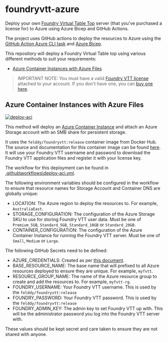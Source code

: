 # foundryvtt-azure

Deploy your own [Foundry Virtual Table Top](https://foundryvtt.com/) server (that you've purchased a license for) to Azure using Azure Bicep and GitHub Actions.

The project uses GitHub actions to deploy the resources to Azure using the [GitHub Action Azure CLI task](https://github.com/marketplace/actions/azure-cli-action) and [Azure Bicep](https://aka.ms/Bicep).

This repository will deploy a Foundry Virtual Table top using various different methods to suit your requirements:

- [Azure Container Instances with Azure Files](#azure-container-instances-with-azure-files)

> IMPORTANT NOTE: You must have a valid [Foundry VTT license](https://foundryvtt.com/) attached to your account. If you don't have one, you can [buy one here](https://foundryvtt.com/purchase/).

## Azure Container Instances with Azure Files

[![deploy-aci](https://github.com/DsrDemoOrg/foundryvtt-azure/actions/workflows/deploy-aci.yml/badge.svg)](https://github.com/DsrDemoOrg/foundryvtt-azure/actions/workflows/deploy-aci.yml)

This method will deploy an [Azure Container Instance](https://docs.microsoft.com/en-us/azure/container-instances/container-instances-overview) and attach an Azure Storage account with an SMB share for persistent storage.

It uses the `felddy/foundryvtt:release` container image from Docker Hub. The source and documentation for this container image can be found [here](https://github.com/felddy/foundryvtt-docker). It will use your Foundry VTT username and password to download the Foundry VTT application files and register it with your license key.

The workflow for this deployment can be found in [.github\workflows\deploy-aci.yml](.github\workflows\deploy-aci.yml).

The following environment variables should be configured in the workflow to ensure that resource names for Storage Account and Container DNS are globally unique:

- LOCATION: The Azure region to deploy the resources to. For example, `AustraliaEast`.
- STORAGE_CONFIGURATION: The configuration of the Azure Storage SKU to use for storing Foundry VTT user data. Must be one of `Premium_5GB`, `Standard_5GB`, `Standard_10GB` or `Standard_20GB`.
- CONTAINER_CONFIGURATION: The configuration of the Azure Container Instance for running the Foundry VTT server. Must be one of `Small`, `Medium` or `Large`.

The following GitHub Secrets need to be defined:

- AZURE_CREDENTIALS: Created as per [this document](https://github.com/marketplace/actions/azure-cli-action#configure-azure-credentials-as-github-secret).
- BASE_RESOURCE_NAME: The base name that will prefixed to all Azure resources deployed to ensure they are unique. For example, `myfvtt`.
- RESOURCE_GROUP_NAME: The name of the Azure resource group to create and add the resources to. For example, `myfvtt-rg`.
- FOUNDRY_USERNAME: Your Foundry VTT username. This is used by the `felddy/foundryvtt:release`
- FOUNDRY_PASSWORD: Your Foundry VTT password. This is used by the `felddy/foundryvtt:release`
- FOUNDRY_ADMIN_KEY: The admin key to set Foundry VTT up with. This will be the administrator password you log into the Foundry VTT server with.

These values should be kept secret and care taken to ensure they are not shared with anyone.
